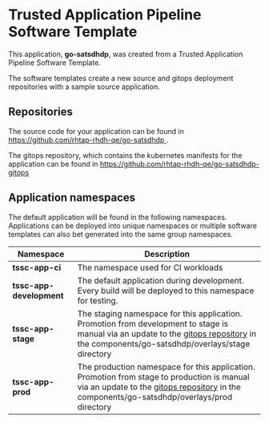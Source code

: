 # Trusted Application Pipeline Software Template

This application, **go-satsdhdp**, was created from a Trusted Application Pipeline Software Template.

The software templates create a new source and gitops deployment repositories with a sample source application. 

## Repositories

The source code for your application can be found in [https://github.com/rhtap-rhdh-qe/go-satsdhdp ](https://github.com/rhtap-rhdh-qe/go-satsdhdp ).
 
The gitops repository, which contains the kubernetes manifests for the application can be found in 
[https://github.com/rhtap-rhdh-qe/go-satsdhdp-gitops ](https://github.com/rhtap-rhdh-qe/go-satsdhdp-gitops ) 

## Application namespaces 

The default application will be found in the following namespaces. Applications can be deployed into unique namespaces or multiple software templates can also bet generated into the same group namespaces.  

|  Namespace   |  Description   |  
| -------- | -------- |
| **tssc-app-ci** | The namespace used for CI workloads |
| **tssc-app-development** | The default application during development. Every build will be deployed to this namespace for testing. |
| **tssc-app-stage** | The staging namespace for this application. Promotion from development to stage is manual via an update to the [gitops repository](https://github.com/rhtap-rhdh-qe/go-satsdhdp-gitops ) in the components/go-satsdhdp/overlays/stage directory |
| **tssc-app-prod** | The production namespace for this application. Promotion from stage to production is manual via an update to the [gitops repository](https://github.com/rhtap-rhdh-qe/go-satsdhdp-gitops ) in the components/go-satsdhdp/overlays/prod directory |